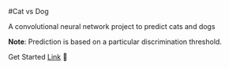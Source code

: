 #Cat vs Dog

A convolutional neural network project to predict cats and dogs

**Note**: Prediction is based on a particular discrimination threshold.

Get Started [Link](https://cat-vs-dog.scmofeoluwa.xyz) 🚀

